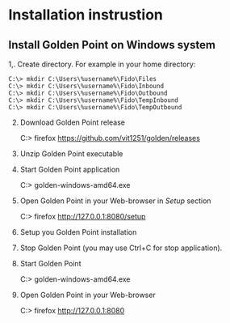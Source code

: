 # Installation instrustion

## Install Golden Point on Windows system

1,. Create directory. For example in your home directory:

    C:\> mkdir C:\Users\%username%\Fido\Files
    C:\> mkdir C:\Users\%username%\Fido\Inbound
    C:\> mkdir C:\Users\%username%\Fido\Outbound
    C:\> mkdir C:\Users\%username%\Fido\TempInbound
    C:\> mkdir C:\Users\%username%\Fido\TempOutbound 

2. Download Golden Point release

    C:\> firefox https://github.com/vit1251/golden/releases

3. Unzip Golden Point executable

4. Start Golden Point application

    C:\> golden-windows-amd64.exe 

5. Open Golden Point in your Web-browser in *Setup* section

    C:\> firefox http://127.0.0.1:8080/setup

6. Setup you Golden Point installation

7. Stop Golden Point (you may use Ctrl+C for stop application).

8. Start Golden Point

    C:\> golden-windows-amd64.exe 

9. Open Golden Point in your Web-browser

    C:\> firefox http://127.0.0.1:8080

